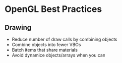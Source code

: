 # OpenGL Best Practices

## Drawing

* Reduce number of draw calls by combining objects
* Combine objects into fewer VBOs
* Batch items that share materials
* Avoid dynamice objects/arrays when you can

